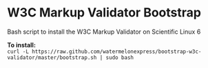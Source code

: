 W3C Markup Validator Bootstrap
==============

Bash script to install the W3C Markup Validator on Scientific Linux 6
  
**To install:**  
`curl -L https://raw.github.com/watermelonexpress/bootstrap-w3c-validator/master/bootstrap.sh | sudo bash`  